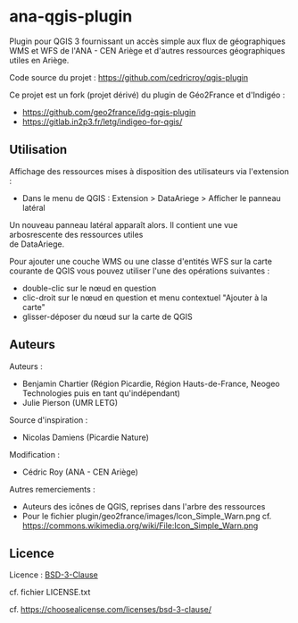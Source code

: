 # ana-qgis-plugin

Plugin pour QGIS 3 fournissant un accès simple aux flux de géographiques WMS et WFS de l'ANA - CEN Ariège et d'autres ressources géographiques utiles en Ariège.

Code source du projet : <https://github.com/cedricroy/qgis-plugin>

Ce projet est un fork (projet dérivé) du plugin de Géo2France et d'Indigéo :

* <https://github.com/geo2france/idg-qgis-plugin>
* <https://gitlab.in2p3.fr/letg/indigeo-for-qgis/>

## Utilisation

Affichage des ressources mises à disposition des utilisateurs via l'extension :

* Dans le menu de QGIS : Extension > DataAriege > Afficher le panneau latéral

Un nouveau panneau latéral apparaît alors. Il contient une vue arbosrescente des ressources utiles  
de DataAriege.

Pour ajouter une couche WMS ou une classe d'entités WFS sur la carte courante de QGIS vous pouvez utiliser l'une des
opérations suivantes :

* double-clic sur le nœud en question
* clic-droit sur le nœud en question et menu contextuel "Ajouter à la carte"
* glisser-déposer du nœud sur la carte de QGIS

## Auteurs

Auteurs :

* Benjamin Chartier (Région Picardie, Région Hauts-de-France, Neogeo Technologies puis en tant qu'indépendant)
* Julie Pierson (UMR LETG)

Source d'inspiration :

* Nicolas Damiens (Picardie Nature)

Modification : 

* Cédric Roy (ANA - CEN Ariège)
  
Autres remerciements :

* Auteurs des icônes de QGIS, reprises dans l'arbre des ressources
* Pour le fichier plugin/geo2france/images/Icon_Simple_Warn.png cf.
<https://commons.wikimedia.org/wiki/File:Icon_Simple_Warn.png>

## Licence

Licence : [BSD-3-Clause](https://spdx.org/licenses/BSD-3-Clause.html#licenseText)

cf. fichier LICENSE.txt

cf. <https://choosealicense.com/licenses/bsd-3-clause/>
